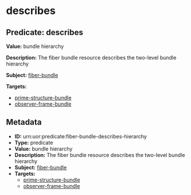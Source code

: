 # describes

## Predicate: describes

**Value:** bundle hierarchy

**Description:** The fiber bundle resource describes the two-level bundle hierarchy

**Subject:** [fiber-bundle](../Concepts/fiber-bundle.md)

**Targets:**

- [prime-structure-bundle](../Concepts/prime-structure-bundle.md)
- [observer-frame-bundle](../Concepts/observer-frame-bundle.md)

## Metadata

- **ID:** urn:uor:predicate:fiber-bundle-describes-hierarchy
- **Type:** predicate
- **Value:** bundle hierarchy
- **Description:** The fiber bundle resource describes the two-level bundle hierarchy
- **Subject:** [fiber-bundle](../Concepts/fiber-bundle.md)
- **Targets:**
  - [prime-structure-bundle](../Concepts/prime-structure-bundle.md)
  - [observer-frame-bundle](../Concepts/observer-frame-bundle.md)
